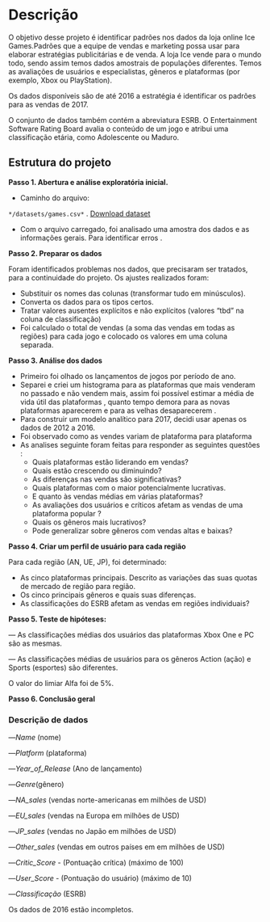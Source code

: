 # Descrição

O objetivo desse projeto é identificar padrões nos dados da loja online Ice Games.Padrões que a equipe de vendas e marketing possa usar para elaborar estratégias publicitárias e de venda. A loja Ice vende para o mundo todo, sendo assim temos dados amostrais de populações diferentes. Temos as avaliações de usuários e especialistas, gêneros e plataformas (por exemplo, Xbox ou PlayStation).

Os dados disponíveis são de até 2016 a estratégia é identificar os padrões para as vendas de 2017. 

O conjunto de dados também contém a abreviatura ESRB. O Entertainment Software Rating Board avalia o conteúdo de um jogo e atribui uma classificação etária, como Adolescente ou Maduro.

## Estrutura do projeto

**Passo 1. Abertura e análise exploratória inicial.**  

- Caminho do arquivo:


`*/datasets/games.csv*` . [Download dataset](https://practicum-content.s3.us-west-1.amazonaws.com/datasets/games.csv)


- Com o arquivo carregado, foi analisado uma amostra dos dados e as informações gerais. Para identificar erros .

**Passo 2. Preparar os dados**

Foram identificados  problemas nos dados, que precisaram ser tratados, para a continuidade do projeto. Os ajustes realizados foram: 

- Substituir os nomes das colunas (transformar tudo em minúsculos).
- Converta os dados para os tipos certos.
- Tratar valores ausentes explícitos e não explícitos (valores “tbd” na coluna de classificação)
- Foi calculado o total de vendas (a soma das vendas em todas as regiões) para cada jogo e colocado os valores em uma coluna separada.

**Passo 3. Análise dos dados**

- Primeiro foi olhado os lançamentos de jogos por período de ano.
- Separei e criei um histograma para as plataformas que mais venderam no passado e não vendem mais, assim foi possível estimar a média de vida útil das plataformas , quanto tempo demora para as novas plataformas aparecerem e para as velhas desaparecerem  .
- Para construir um modelo analítico para 2017, decidi usar apenas os dados de 2012 a 2016.
- Foi observado como as vendes variam de plataforma para plataforma
- As analises seguinte foram feitas para responder as seguintes questões  :
    - Quais plataformas estão liderando em vendas?
    - Quais estão crescendo ou diminuindo?
    - As diferenças nas vendas são significativas?
    - Quais plataformas com o maior potencialmente lucrativas.
    - E quanto às vendas médias em várias plataformas?
    - As avaliações dos usuários e críticos afetam as vendas de uma plataforma popular ?
    - Quais os gêneros mais lucrativos?
    - Pode generalizar sobre gêneros com vendas altas e baixas?
    

**Passo 4. Criar um perfil de usuário para cada região**

Para cada região (AN, UE, JP), foi determinado:

- As cinco plataformas principais. Descrito as variações das suas quotas de mercado de região para região.
- Os cinco principais gêneros e quais suas diferenças.
- As classificações do ESRB afetam as vendas em regiões individuais?

**Passo 5. Teste de hipóteses:**

— As classificações médias dos usuários das plataformas Xbox One e PC são as mesmas.

— As classificações médias de usuários para os gêneros Action (ação) e Sports (esportes) são diferentes.

O valor do limiar Alfa foi de 5%.

**Passo 6.  Conclusão geral**

### Descrição de dados

—*Name* (nome)

—*Platform* (plataforma)

—*Year_of_Release* (Ano de lançamento)

—*Genre*(gênero)

—*NA_sales* (vendas norte-americanas em milhões de USD)

—*EU_sales* (vendas na Europa em milhões de USD)

—*JP_sales* (vendas no Japão em milhões de USD)

—*Other_sales* (vendas em outros países em em milhões de USD)

—*Critic_Score* - (Pontuação crítica) (máximo de 100)

—*User_Score* -  (Pontuação do usuário) (máximo de 10)

—*Classificação* (ESRB)

Os dados de 2016 estão incompletos.
